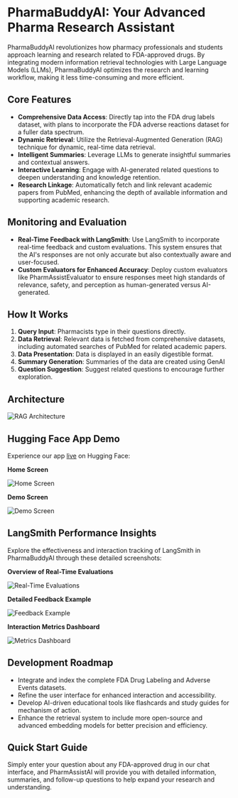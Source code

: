 

# PharmaBuddyAI: Your Advanced Pharma Research Assistant

PharmaBuddyAI revolutionizes how pharmacy professionals and students approach learning and research related to FDA-approved drugs. By integrating modern information retrieval technologies with Large Language Models (LLMs), PharmaBuddyAI optimizes the research and learning workflow, making it less time-consuming and more efficient.

## Core Features

- **Comprehensive Data Access**: Directly tap into the FDA drug labels dataset, with plans to incorporate the FDA adverse reactions dataset for a fuller data spectrum.
- **Dynamic Retrieval**: Utilize the Retrieval-Augmented Generation (RAG) technique for dynamic, real-time data retrieval.
- **Intelligent Summaries**: Leverage LLMs to generate insightful summaries and contextual answers.
- **Interactive Learning**: Engage with AI-generated related questions to deepen understanding and knowledge retention.
- **Research Linkage**: Automatically fetch and link relevant academic papers from PubMed, enhancing the depth of available information and supporting academic research.

## Monitoring and Evaluation

- **Real-Time Feedback with LangSmith**: Use LangSmith to incorporate real-time feedback and custom evaluations. This system ensures that the AI's responses are not only accurate but also contextually aware and user-focused.
- **Custom Evaluators for Enhanced Accuracy**: Deploy custom evaluators like PharmAssistEvaluator to ensure responses meet high standards of relevance, safety, and perception as human-generated versus AI-generated.

## How It Works

1. **Query Input**: Pharmacists type in their questions directly.
2. **Data Retrieval**: Relevant data is fetched from comprehensive datasets, including automated searches of PubMed for related academic papers.
3. **Data Presentation**: Data is displayed in an easily digestible format.
4. **Summary Generation**: Summaries of the data are created using GenAI
5. **Question Suggestion**: Suggest related questions to encourage further exploration.

## Architecture

![RAG Architecture](https://github.com/user-attachments/assets/9315b49e-4f42-4f3e-b377-8627d79c8cf7)


## Hugging Face App Demo

Experience our app [live](https://huggingface.co/spaces/rajkstats/PharmAssistAI) on Hugging Face:

**Home Screen** 

![Home Screen](https://github.com/user-attachments/assets/8ee2cfd9-a2fb-4dbc-884b-4b2d6b1a1323)

**Demo Screen** 

![Demo Screen](https://github.com/user-attachments/assets/50dc9154-c2e3-4d88-a401-01ce5df07f3a)

## LangSmith Performance Insights

Explore the effectiveness and interaction tracking of LangSmith in PharmaBuddyAI through these detailed screenshots:

**Overview of Real-Time Evaluations** 

![Real-Time Evaluations](https://github.com/user-attachments/assets/be8d94ae-2ec1-4d13-865e-daa6f767ac40)

**Detailed Feedback Example** 

![Feedback Example](https://github.com/user-attachments/assets/3f7ee517-ff75-4fcc-bd59-fe7042887f39)

**Interaction Metrics Dashboard**

![Metrics Dashboard](https://github.com/user-attachments/assets/dbd0633a-46a6-489b-8a7e-5d0ab27c4671)


## Development Roadmap

- Integrate and index the complete FDA Drug Labeling and Adverse Events datasets.
- Refine the user interface for enhanced interaction and accessibility.
- Develop AI-driven educational tools like flashcards and study guides for mechanism of action.
- Enhance the retrieval system to include more open-source and advanced embedding models for better precision and efficiency.

## Quick Start Guide

Simply enter your question about any FDA-approved drug in our chat interface, and PharmAssistAI will provide you with detailed information, summaries, and follow-up questions to help expand your research and understanding.
